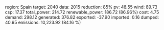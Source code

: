 region: Spain
target: 2040
data: 2015
reduction: 85%
pv: 48.55
wind: 89.73
csp: 17.37
total_power: 214.72
renewable_power: 186.72 (86.96%)
cost: 4.75
demand: 298.12
generated: 376.82
exported: -37.90
imported: 0.16
dumped: 40.95
emissions: 10,223.92 (84.16 %)

